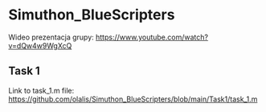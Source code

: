 # Simuthon_BlueScripters

Wideo prezentacja grupy: https://www.youtube.com/watch?v=dQw4w9WgXcQ

## Task 1
Link to task_1.m file: https://github.com/olalis/Simuthon_BlueScripters/blob/main/Task1/task_1.m

